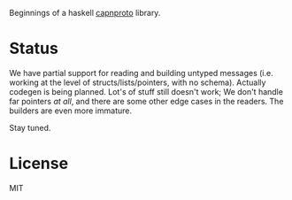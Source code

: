 Beginnings of a haskell [capnproto][1] library.

# Status

We have partial support for reading and building untyped messages (i.e.
working at the level of structs/lists/pointers, with no schema).
Actually codegen is being planned. Lot's of stuff still doesn't work; We
don't handle far pointers *at all*, and there are some other edge cases
in the readers. The builders are even more immature.

Stay tuned.

# License

MIT

[1]: https://capnproto.org/
